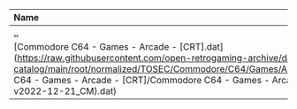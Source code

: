 |Name|Size|
|:---|---:|
|[..](../index.html)|DIR|
|[Commodore C64 - Games - Arcade - [CRT].dat](https://raw.githubusercontent.com/open-retrogaming-archive/dat-catalog/main/root/normalized/TOSEC/Commodore/C64/Games/Arcade/[CRT]/Commodore C64 - Games - Arcade - [CRT]/Commodore C64 - Games - Arcade - [CRT] (TOSEC-v2022-12-21_CM).dat)|92008|
